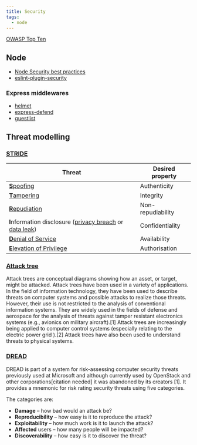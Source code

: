 ```yaml
---
title: Security
tags:
  - node
---
```


[OWASP Top Ten](https://owasp.org/www-project-top-ten/)

## Node

- [Node Security best practices](https://github.com/goldbergyoni/nodebestpractices#6-security-best-practices)
- [eslint-plugin-security](https://github.com/nodesecurity/eslint-plugin-security)

### Express middlewares

- [helmet](https://github.com/helmetjs/helmet)
- [express-defend](https://github.com/akos-sereg/express-defend)
- [guestlist](https://github.com/i-like-robots/guestlist)

## Threat modelling

### [STRIDE](https://en.wikipedia.org/wiki/STRIDE_%28security%29)

| Threat                                                                                                                                            | Desired property  |
| ------------------------------------------------------------------------------------------------------------------------------------------------- | ----------------- |
| [**S**poofing](https://en.wikipedia.org/wiki/Spoofing_attack)                                                                                     | Authenticity      |
| [**T**ampering](<https://en.wikipedia.org/wiki/Tampering_(crime)>)                                                                                | Integrity         |
| [**R**epudiation](https://en.wikipedia.org/wiki/Non-repudiation)                                                                                  | Non-repudiability |
| **I**nformation disclosure ([privacy breach](https://en.wikipedia.org/wiki/Data_privacy) or [data leak](https://en.wikipedia.org/wiki/Data_leak)) | Confidentiality   |
| [**D**enial of Service](https://en.wikipedia.org/wiki/Denial-of-service_attack)                                                                   | Availability      |
| [**E**levation of Privilege](https://en.wikipedia.org/wiki/Privilege_escalation)                                                                  | Authorisation     |

### [Attack tree](https://en.wikipedia.org/wiki/Attack_tree)

Attack trees are conceptual diagrams showing how an asset, or target, might be attacked. Attack trees have been used in a variety of applications. In the field of information technology, they have been used to describe threats on computer systems and possible attacks to realize those threats. However, their use is not restricted to the analysis of conventional information systems. They are widely used in the fields of defense and aerospace for the analysis of threats against tamper resistant electronics systems (e.g., avionics on military aircraft).[1] Attack trees are increasingly being applied to computer control systems (especially relating to the electric power grid ).[2] Attack trees have also been used to understand threats to physical systems.

### [DREAD](<https://en.wikipedia.org/wiki/DREAD_(risk_assessment_model)>)

DREAD is part of a system for risk-assessing computer security threats previously used at Microsoft and although currently used by OpenStack and other corporations[citation needed] it was abandoned by its creators [1]. It provides a mnemonic for risk rating security threats using five categories.

The categories are:

- **Damage** – how bad would an attack be?
- **Reproducibility** – how easy is it to reproduce the attack?
- **Exploitability** – how much work is it to launch the attack?
- **Affected** users – how many people will be impacted?
- **Discoverability** – how easy is it to discover the threat?
